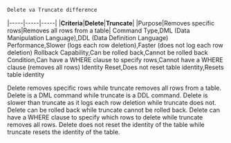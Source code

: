 
```markdown
Delete va Truncate difference
```
|-----|-----|-----|
|**Criteria**|**Delete**|**Truncate**|
|Purpose|Removes specific rows|Removes all rows from a table|
Command Type,DML (Data Manipulation Language),DDL (Data Definition Language)
Performance,Slower (logs each row deletion),Faster (does not log each row deletion)
Rollback Capability,Can be rolled back,Cannot be rolled back
Condition,Can have a WHERE clause to specify rows,Cannot have a WHERE clause (removes all rows)
Identity Reset,Does not reset table identity,Resets table identity

Delete removes specific rows while truncate removes all rows from a table.
Delete is a DML command while truncate is a DDL command.
Delete is slower than truncate as it logs each row deletion while truncate does not.
Delete can be rolled back while truncate cannot be rolled back.
Delete can have a WHERE clause to specify which rows to delete while truncate removes all rows.
Delete does not reset the identity of the table while truncate resets the identity of the table.